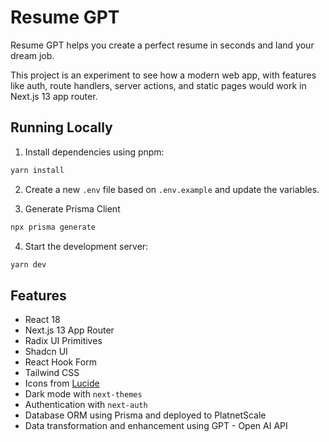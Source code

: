 # Resume GPT

Resume GPT helps you create a perfect resume in seconds and land your dream job.

This project is an experiment to see how a modern web app, with features like auth, route handlers, server actions, and static pages would work in Next.js 13 app router.

## Running Locally

1. Install dependencies using pnpm:

```sh
yarn install
```

2. Create a new `.env` file based on `.env.example` and update the variables.

3. Generate Prisma Client

```sh
npx prisma generate
```


4. Start the development server:

```sh
yarn dev
```


## Features

- React 18
- Next.js 13 App Router
- Radix UI Primitives
- Shadcn UI
- React Hook Form
- Tailwind CSS
- Icons from [Lucide](https://lucide.dev)
- Dark mode with `next-themes`
- Authentication with `next-auth`
- Database ORM using Prisma and deployed to PlatnetScale
- Data transformation and enhancement using GPT - Open AI API

